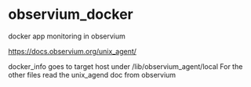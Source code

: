 # observium_docker
docker app monitoring in observium

https://docs.observium.org/unix_agent/

docker_info goes to target host under /lib/observium_agent/local
For the other files read the unix_agend doc from observium
